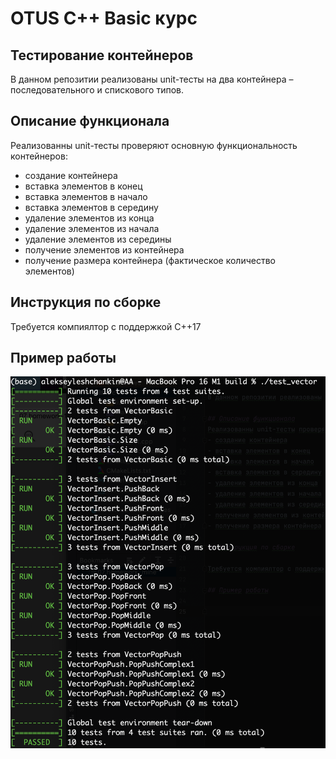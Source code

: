 # OTUS C++ Basic курс

## Тестирование контейнеров

В данном репозитии реализованы unit-тесты на два контейнера – последовательного и спискового типов.

## Описание функционала
Реализованны unit-тесты проверяют основную функциональность контейнеров: 
- создание контейнера
- вставка элементов в конец
- вставка элементов в начало
- вставка элементов в середину
- удаление элементов из конца
- удаление элементов из начала
- удаление элементов из середины
- получение элементов из контейнера
- получение размера контейнера (фактическое количество элементов)

## Инструкция по сборке

Требуется компиялтор с поддержкой C++17

## Пример работы
![](src/Picture1.png)
